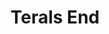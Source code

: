 ---
date created: Friday, December 8th 2023, 10:59:06 pm
date modified: Friday, December 8th 2023, 11:00:04 pm
eleventyNavigation:
  key: Terals End
  parent: Material Plane
layout: base.njk
parentpath: src/garden\🌐Worldbuilding\Material Plane/Material Plane.md
title: Terals End
type: Continent
---